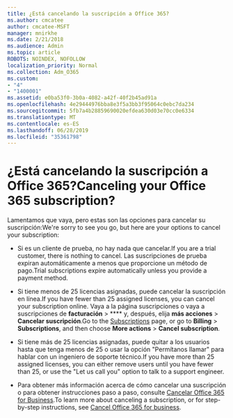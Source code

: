 ```yaml
---
title: ¿Está cancelando la suscripción a Office 365?
ms.author: cmcatee
author: cmcatee-MSFT
manager: mnirkhe
ms.date: 2/21/2018
ms.audience: Admin
ms.topic: article
ROBOTS: NOINDEX, NOFOLLOW
localization_priority: Normal
ms.collection: Adm_O365
ms.custom:
- "4"
- "1400001"
ms.assetid: e0ba53f0-3b0a-4082-a42f-40f2b45ad91a
ms.openlocfilehash: 4e29444976bba8e3f5a3bb3f95064c0ebc7da234
ms.sourcegitcommit: 5fb7a4b28859690020efdea630d03e70cc0e6334
ms.translationtype: MT
ms.contentlocale: es-ES
ms.lasthandoff: 06/28/2019
ms.locfileid: "35361798"
---
```

# <a name="canceling-your-office-365-subscription"></a><span data-ttu-id="73270-102">¿Está cancelando la suscripción a Office 365?</span><span class="sxs-lookup"><span data-stu-id="73270-102">Canceling your Office 365 subscription?</span></span>

<span data-ttu-id="73270-103">Lamentamos que vaya, pero estas son las opciones para cancelar su suscripción:</span><span class="sxs-lookup"><span data-stu-id="73270-103">We're sorry to see you go, but here are your options to cancel your subscription:</span></span>
  
- <span data-ttu-id="73270-104">Si es un cliente de prueba, no hay nada que cancelar.</span><span class="sxs-lookup"><span data-stu-id="73270-104">If you are a trial customer, there is nothing to cancel.</span></span> <span data-ttu-id="73270-105">Las suscripciones de prueba expiran automáticamente a menos que proporcione un método de pago.</span><span class="sxs-lookup"><span data-stu-id="73270-105">Trial subscriptions expire automatically unless you provide a payment method.</span></span>

- <span data-ttu-id="73270-106">Si tiene menos de 25 licencias asignadas, puede cancelar la suscripción en línea.</span><span class="sxs-lookup"><span data-stu-id="73270-106">If you have fewer than 25 assigned licenses, you can cancel your subscription online.</span></span> <span data-ttu-id="73270-107">Vaya a la [](https://go.microsoft.com/fwlink/p/?linkid=842054) página suscripciones o vaya a suscripciones de **facturación** \> \*\*\*\* y, después, elija **más acciones** \> **Cancelar suscripción**.</span><span class="sxs-lookup"><span data-stu-id="73270-107">Go to the [Subscriptions](https://go.microsoft.com/fwlink/p/?linkid=842054) page, or go to **Billing** \> **Subscriptions**, and then choose **More actions** \> **Cancel subscription**.</span></span>

- <span data-ttu-id="73270-108">Si tiene más de 25 licencias asignadas, puede quitar a los usuarios hasta que tenga menos de 25 o usar la opción "Permítanos llamar" para hablar con un ingeniero de soporte técnico.</span><span class="sxs-lookup"><span data-stu-id="73270-108">If you have more than 25 assigned licenses, you can either remove users until you have fewer than 25, or use the "Let us call you" option to talk to a support engineer.</span></span>

- <span data-ttu-id="73270-109">Para obtener más información acerca de cómo cancelar una suscripción o para obtener instrucciones paso a paso, consulte [Cancelar Office 365 for Business](https://support.office.com/article/b1bc0bef-4608-4601-813a-cdd9f746709a).</span><span class="sxs-lookup"><span data-stu-id="73270-109">To learn more about canceling a subscription, or for step-by-step instructions, see [Cancel Office 365 for business](https://support.office.com/article/b1bc0bef-4608-4601-813a-cdd9f746709a).</span></span>
